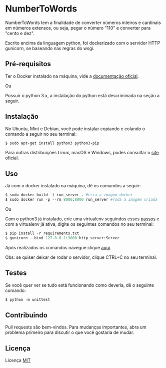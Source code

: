 # NumberToWords
NumberToWords tem a finalidade de converter números inteiros e cardinais em números extensos, ou seja, pegar o número "110" e converter para "cento e dez".

Escrito encima da linguagem python, foi dockerizado com o servidor HTTP gunicorn, se baseando nas regras do wsgi.

## Pré-requisitos
Ter o Docker instalado na máquina, vide a [documentação oficial](https://docs.docker.com/get-docker/).

Ou

Possuir o python 3.x, a instalação do python está descriminada na seção a seguir.

## Instalação
No Ubuntu, Mint e Debian, você pode instalar copiando e colando o comando a seguir no seu terminal:
```bash
$ sudo apt-get install python3 python3-pip
```
Para outras distribuições Linux, macOS e Windows, podes consultar o [site oficial](http://www.python.org/getit/).

## Uso
Já com o docker instalado na máquina, dê os comandos a seguir:

```python
$ sudo docker build -t run_server . #cria a imagem docker
$ sudo docker run -p --rm 8080:8000 run_server #roda a imagem criada
```
Ou

Com o python3 já instalado, crie uma virtualenv seguindos esses [passos](https://docs.python.org/3/library/venv.html) e com a virtualenv já ativa, digite os seguintes comandos no seu terminal:

```python
$ pip install -r requirements.txt
$ gunicorn --bind 127.0.0.1:3000 http_server:Server
```
Após realizados os comandos navegue clique [aqui](http://localhost:8000/).

Obs: se quiser deixar de rodar o servidor, clique CTRL+C no seu terminal.

## Testes
Se você quer ver se tudo está funcionando como deveria, dê o seguinte comando:
```python
$ python -m unittest
```

## Contribuindo
Pull requests são bem-vindos. Para mudanças importantes, abra um problema primeiro para discutir o que você gostaria de mudar.

## Licença
Licença [MIT](https://choosealicense.com/licenses/mit/#)